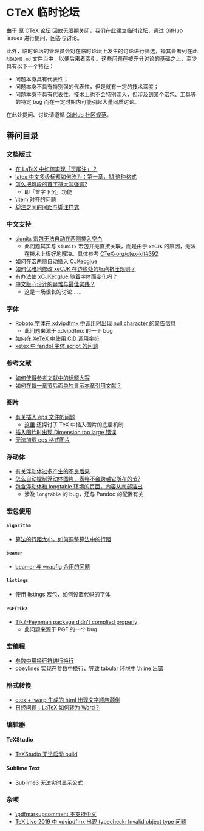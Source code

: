 # CTeX 临时论坛

由于 [原 CTeX 论坛](http://bbs.ctex.org/) 因故无限期关闭，我们在此建立临时论坛，通过 GitHub Issues 进行提问、回答与讨论。

此外，临时论坛的管理员会对在临时论坛上发生的讨论进行筛选，择其善者列在此 `README.md` 文件当中，以便后来者索引。这些问题在被充分讨论的基础之上，至少具有以下一个特征：

* 问题本身具有代表性；
* 问题本身不具有特别强的代表性，但是就有一定的技术深度；
* 问题本身不具有代表性，技术上也不会特别深入，但涉及到某个宏包、工具等的特定 bug 而在一定时期内可能引起大量同质讨论。

在此处提问、讨论请遵循 [GitHub 社区规范](https://help.github.com/en/articles/github-community-guidelines)。

## 善问目录

### 文档版式

- [在 LaTeX 中如何实现「页尾注」？](https://github.com/CTeX-org/forum/issues/2)
- [latex 中文多级标题如何改为：第一章，1.1 这种格式](https://github.com/CTeX-org/forum/issues/11)
- [怎么把每段的首字符大写强调?](https://github.com/CTeX-org/forum/issues/56)
  - 即「首字下沉」功能
- [\item 对齐的问题](https://github.com/CTeX-org/forum/issues/55)
- [脚注之间的间距与脚注样式](https://github.com/CTeX-org/forum/issues/50)

### 中文支持

- [siunitx 宏包无法自动在两侧插入空白](https://github.com/CTeX-org/forum/issues/19)
  - 此问题其实与 `siunitx` 宏包并无直接关联，而是由于 `xeCJK` 的原因，无法在技术上很好地解决。具体参考 [CTeX-org/ctex-kit#392](https://github.com/CTeX-org/ctex-kit/issues/392)
- [如何在宏两侧自动插入 CJKecglue](https://github.com/CTeX-org/forum/issues/23)
- [如何优雅地修改 xeCJK 在边缘处的标点挤压规则？](https://github.com/CTeX-org/forum/issues/28)
- [有办法使 xCJKecglue 随着字体而变化吗？](https://github.com/CTeX-org/forum/issues/31)
- [中文版心设计的疑难与最佳实践？](https://github.com/CTeX-org/forum/issues/47)
  - 这是一场很长的讨论……

### 字体

- [Roboto 字体在 xdvipdfmx 中调用时出现 null character 的警告信息](https://github.com/CTeX-org/forum/issues/13)
  - 此问题来源于 xdvipdfmx 的一个 bug
- [如何在 XeTeX 中使用 CID 调用字符](https://github.com/CTeX-org/forum/issues/20)
- [xetex 中 fandol 字体 script 的问题](https://github.com/CTeX-org/forum/issues/34)

### 参考文献

- [如何使得参考文献中的标题大写](https://github.com/CTeX-org/forum/issues/8)
- [如何在每一章节后面单独显示本章引用文献？](https://github.com/CTeX-org/forum/issues/15)

### 图片

- [有关插入 eps 文件的问题](https://github.com/CTeX-org/forum/issues/9)
  - [这里](https://github.com/CTeX-org/forum/issues/9#issuecomment-462811150) 还探讨了 TeX 中插入图片的底层机制
- [插入图片时出现 Dimension too large 错误](https://github.com/CTeX-org/forum/issues/12)
- [无法加载 eps 格式图片](https://github.com/CTeX-org/forum/issues/58)

### 浮动体

- [有关浮动体过多产生的不良后果](https://github.com/CTeX-org/forum/issues/10)
- [怎么自动控制浮动体图片，表格不会跨越它所在的节?](https://github.com/CTeX-org/forum/issues/59)
- [包含浮动体和 longtable 环境的页面，内容从底部溢出](https://github.com/CTeX-org/forum/issues/40)
  - 涉及 `longtable` 的 bug，还与 Pandoc 的配置有关

### 宏包使用

#### `algorithm`

- [算法的行距太小，如何调整算法中的行距](https://github.com/CTeX-org/forum/issues/16)

#### `beamer`

- [beamer 与 wrapfig 合用的问题](https://github.com/CTeX-org/forum/issues/6)

#### `listings`

- [使用 listings 宏包，如何设置代码的字体](https://github.com/CTeX-org/forum/issues/7)

#### `PGF`/`TikZ`

- [TikZ-Feynman package didn't complied properly](https://github.com/CTeX-org/forum/issues/4)
  - 此问题来源于 PGF 的一个 bug

### 宏编程

- [参数中用换行符进行换行](https://github.com/CTeX-org/forum/issues/35)
- [obeylines 实现在参数中换行，导致 tabular 环境中 \hline 出错](https://github.com/CTeX-org/forum/issues/44)

### 格式转换

- [ctex + lwarp 生成的 html 出现文字顺序颠倒](https://github.com/CTeX-org/forum/issues/18)
- [日经问题：LaTeX 如何转为 Word？](https://github.com/CTeX-org/forum/issues/22)

### 编辑器

#### TeXStudio

- [TeXStudio 无法启动 build](https://github.com/CTeX-org/forum/issues/5)

#### Sublime Text

- [Sublime3 无法实时显示公式](https://github.com/CTeX-org/forum/issues/21)

### 杂项

- [\pdfmarkupcomment 不支持中文](https://github.com/CTeX-org/forum/issues/14)
- [TeX Live 2019 中 xdvipdfmx 出现 typecheck: Invalid object type 问题](https://github.com/CTeX-org/forum/issues/29)
